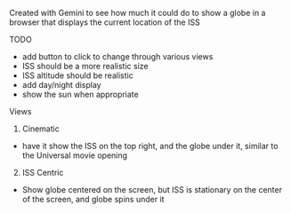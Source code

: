 Created with Gemini to see how much it could do to show a globe in a browser that displays the current location of the ISS

TODO
- add button to click to change through various views
- ISS should be a more realistic size
- ISS altitude should be realistic
- add day/night display
- show the sun when appropriate

Views
1. Cinematic
- have it show the ISS on the top right, and the globe under it, similar to the Universal movie opening

2. ISS Centric
- Show globe centered on the screen, but ISS is stationary on the center of the screen, and globe spins under it 
